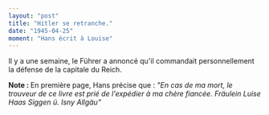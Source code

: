 ```yaml
---
layout: "post"
title: "Hitler se retranche."
date: "1945-04-25"
moment: "Hans écrit à Louise"
---
```


Il y a une semaine, le Führer a annoncé qu'il commandait personnellement la défense de la capitale du Reich.


<div class="histoire"></div>

<div class="commentaire"><strong> Note : </strong> En première page, Hans précise que : <em>"En cas de ma mort, le trouveur de ce livre est prié de l'expédier à ma chère fiancée. Fräulein Luise Haas Siggen ü. Isny Allgäu"</em>
</div>